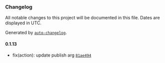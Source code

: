 ### Changelog

All notable changes to this project will be documented in this file. Dates are displayed in UTC.

Generated by [`auto-changelog`](https://github.com/CookPete/auto-changelog).

#### 0.1.13

- fix(action): update publish arg [`81ae494`](https://github.com/tctien342/comfyui-sdk/commit/81ae494669b56d71ed8d1d78f197f09659d127f0)
